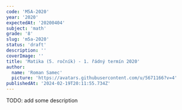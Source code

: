 ```yaml
---
code: 'M5A-2020'
year: '2020'
expectedAt: '20200404'
subject: 'math'
grade: '8'
slug: 'm5a-2020'
status: 'draft'
description: ''
coverImage: ''
title: 'Matika (5. ročník) - 1. řádný termín 2020'
author:
  name: 'Roman Samec'
  picture: 'https://avatars.githubusercontent.com/u/5671166?v=4'
publishedAt: '2024-02-19T20:11:55.734Z'
---
```


TODO: add some description